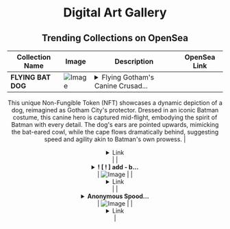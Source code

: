 <div align="center">

# Digital Art Gallery

## Trending Collections on OpenSea

| Collection Name                       | Image                                                                                     | Description                       | OpenSea Link                                                                                          |
|---------------------------------------|-------------------------------------------------------------------------------------------|-----------------------------------|--------------------------------------------------------------------------------------------------------|
| **FLYING BAT DOG** | ![Image](https://i.seadn.io/s/raw/files/3ee12ab8be9adde1a1af4ad569a36d79.jpg?w=500&auto=format?w=200&auto=format) | <details><summary> Flying Gotham's Canine Crusad...</summary> Flying Gotham's Canine Crusader
$$$$$$$$$$$$$$$$$$$$$$$$$$$$$$$$$$$$$$$$$$$$$$$$$$$$$$$$
This unique Non-Fungible Token (NFT) showcases a dynamic depiction of a dog, reimagined as Gotham City's protector. Dressed in an iconic Batman costume, this canine hero is captured mid-flight, embodying the spirit of Batman with every detail. The dog's ears are pointed upwards, mimicking the bat-eared cowl, while the cape flows dramatically behind, suggesting speed and agility akin to Batman's own prowess.</details> | <details><summary>Link</summary>[FLYING BAT DOG](https://opensea.io/collection/flying-bat-dog)</details> |
| **<details><summary>! [ ! ] add - b...</summary>! [ ! ] add - box . io #0</details>** | ![Image](https://i.seadn.io/s/raw/files/fa95c3cacb20431555964f352a30c669.webp?w=500&auto=format?w=200&auto=format) |  | <details><summary>Link</summary>[! [ ! ] add - box . io #0](https://opensea.io/collection/add-box-io-0)</details> |
| **<details><summary>Anonymous Spood...</summary>Anonymous Spoods</details>** | ![Image](https://i.seadn.io/s/raw/files/af35ad056e06e57244f204b86cbf2f5c.png?w=500&auto=format?w=200&auto=format) |  | <details><summary>Link</summary>[Anonymous Spoods](https://opensea.io/collection/anonymous-spoods-1)</details> |

</div>